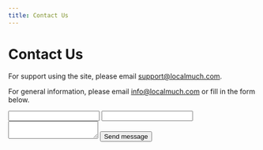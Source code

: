 ```yaml
---
title: Contact Us
---
```

<h1>Contact Us</h1>
<p>For support using the site, please email <a href="mailto:support@localmuch.com">support@localmuch.com</a>.</p>
<p>For general information, please email <a href="mailto:info@localmuch.com">info@localmuch.com</a> or fill in the form below.</p>

<form action="https://formspree.io/info@localmuch.com" method="POST">
<input type="text" name="name">
<input type="email" name="_replyto">
<textarea name="message"></textarea>
<input type="Submit" value="Send message" />
</form>
